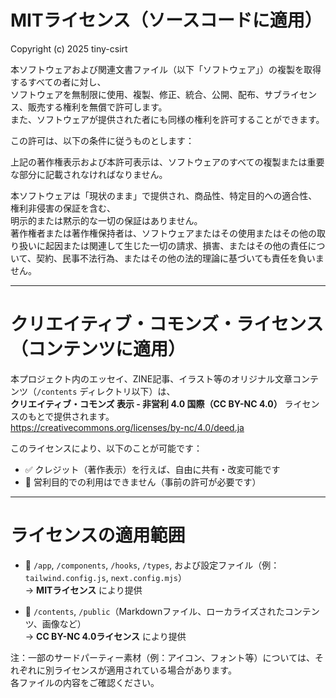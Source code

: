 MITライセンス（ソースコードに適用）
==========================

Copyright (c) 2025 tiny-csirt

本ソフトウェアおよび関連文書ファイル（以下「ソフトウェア」）の複製を取得するすべての者に対し、  
ソフトウェアを無制限に使用、複製、修正、統合、公開、配布、サブライセンス、販売する権利を無償で許可します。  
また、ソフトウェアが提供された者にも同様の権利を許可することができます。

この許可は、以下の条件に従うものとします：

上記の著作権表示および本許可表示は、ソフトウェアのすべての複製または重要な部分に記載されなければなりません。

本ソフトウェアは「現状のまま」で提供され、商品性、特定目的への適合性、権利非侵害の保証を含む、  
明示的または黙示的な一切の保証はありません。  
著作権者または著作権保持者は、ソフトウェアまたはその使用またはその他の取り扱いに起因または関連して生じた一切の請求、損害、またはその他の責任について、契約、民事不法行為、またはその他の法的理論に基づいても責任を負いません。

---

クリエイティブ・コモンズ・ライセンス（コンテンツに適用）
=========================================

本プロジェクト内のエッセイ、ZINE記事、イラスト等のオリジナル文章コンテンツ（`/contents` ディレクトリ以下）は、  
**クリエイティブ・コモンズ 表示 - 非営利 4.0 国際（CC BY-NC 4.0）** ライセンスのもとで提供されます。  
https://creativecommons.org/licenses/by-nc/4.0/deed.ja

このライセンスにより、以下のことが可能です：

- ✅ クレジット（著作表示）を行えば、自由に共有・改変可能です
- 🚫 営利目的での利用はできません（事前の許可が必要です）

---

ライセンスの適用範囲
==========================

- 📁 `/app`, `/components`, `/hooks`, `/types`, および設定ファイル（例：`tailwind.config.js`, `next.config.mjs`）  
  → **MITライセンス** により提供

- 📁 `/contents`, `/public`（Markdownファイル、ローカライズされたコンテンツ、画像など）  
  → **CC BY-NC 4.0ライセンス** により提供

注：一部のサードパーティー素材（例：アイコン、フォント等）については、それぞれに別ライセンスが適用されている場合があります。  
各ファイルの内容をご確認ください。